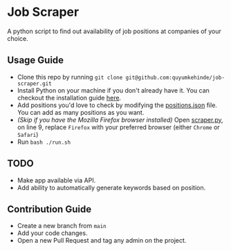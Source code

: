 # Job Scraper

A python script to find out availability of job positions at companies of your choice.

## Usage Guide

- Clone this repo by running ```git clone git@github.com:quyumkehinde/job-scraper.git```
- Install Python on your machine if you don't already have it. You can checkout the installation guide [here](https://realpython.com/installing-python/).
- Add positions you'd love to check by modifying the [positions.json](positions.json) file. You can add as many positions as you want.
- *(Skip if you have the Mozilla Firefox browser installed)* Open [scraper.py](scraper.py), on line 9, replace ```Firefox``` with your preferred browser (either ``Chrome`` or ```Safari```)
- Run ``bash ./run.sh``

## TODO

- Make app available via API.
- Add ability to automatically generate keywords based on position.

## Contribution Guide

- Create a new branch from ``main``
- Add your code changes.
- Open a new Pull Request and tag any admin on the project.
